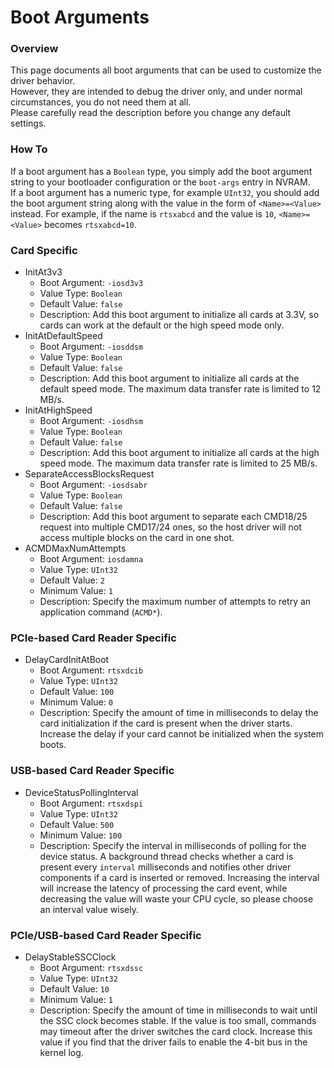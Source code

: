 # Boot Arguments

### Overview
This page documents all boot arguments that can be used to customize the driver behavior.  
However, they are intended to debug the driver only, and under normal circumstances, you do not need them at all.  
Please carefully read the description before you change any default settings.

### How To
If a boot argument has a `Boolean` type, you simply add the boot argument string to your bootloader configuration or the `boot-args` entry in NVRAM.  
If a boot argument has a numeric type, for example `UInt32`, you should add the boot argument string along with the value in the form of `<Name>=<Value>` instead.
For example, if the name is `rtsxabcd` and the value is `10`, `<Name>=<Value>` becomes `rtsxabcd=10`.

### Card Specific
- InitAt3v3
    - Boot Argument: `-iosd3v3`
    - Value Type: `Boolean`
    - Default Value: `false`
    - Description: Add this boot argument to initialize all cards at 3.3V, so cards can work at the default or the high speed mode only.
- InitAtDefaultSpeed
    - Boot Argument: `-iosddsm`
    - Value Type: `Boolean`
    - Default Value: `false`
    - Description: Add this boot argument to initialize all cards at the default speed mode. The maximum data transfer rate is limited to 12 MB/s.
- InitAtHighSpeed
    - Boot Argument: `-iosdhsm`
    - Value Type: `Boolean`
    - Default Value: `false`
    - Description: Add this boot argument to initialize all cards at the high speed mode. The maximum data transfer rate is limited to 25 MB/s.
- SeparateAccessBlocksRequest
    - Boot Argument: `-iosdsabr`
    - Value Type: `Boolean`
    - Default Value: `false`
    - Description: Add this boot argument to separate each CMD18/25 request into multiple CMD17/24 ones, so the host driver will not access multiple blocks on the card in one shot.
- ACMDMaxNumAttempts
    - Boot Argument: `iosdamna`
    - Value Type: `UInt32`
    - Default Value: `2`
    - Minimum Value: `1`
    - Description: Specify the maximum number of attempts to retry an application command (`ACMD*`).

### PCIe-based Card Reader Specific
- DelayCardInitAtBoot
    - Boot Argument: `rtsxdcib`
    - Value Type: `UInt32`
    - Default Value: `100`
    - Minimum Value: `0`
    - Description: Specify the amount of time in milliseconds to delay the card initialization if the card is present when the driver starts. Increase the delay if your card cannot be initialized when the system boots.

### USB-based Card Reader Specific
- DeviceStatusPollingInterval
    - Boot Argument: `rtsxdspi`
    - Value Type: `UInt32`
    - Default Value: `500`
    - Minimum Value: `100`
    - Description: Specify the interval in milliseconds of polling for the device status. A background thread checks whether a card is present every `interval` milliseconds and notifies other driver components if a card is inserted or removed. Increasing the interval will increase the latency of processing the card event, while decreasing the value will waste your CPU cycle, so please choose an interval value wisely.

### PCIe/USB-based Card Reader Specific
- DelayStableSSCClock
    - Boot Argument: `rtsxdssc`
    - Value Type: `UInt32`
    - Default Value: `10`
    - Minimum Value: `1`
    - Description: Specify the amount of time in milliseconds to wait until the SSC clock becomes stable. If the value is too small, commands may timeout after the driver switches the card clock. Increase this value if you find that the driver fails to enable the 4-bit bus in the kernel log.
